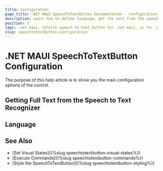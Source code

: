 ```yaml
---
title: Configuration
page_title: .NET MAUI SpeechToTextButton Documentation - Configuration
description: Learn how to define language, get the text from the speech to text recognizer when using the Telerik SpeechToTextButton for .NET MAUI.
position: 3
tags: .net maui, telerik speech to text button for .net maui, ui for .net maui, template contet, microsoft .net maui
slug: speechtotextbutton-configuration
---
```


# .NET MAUI SpeechToTextButton Configuration

The purpose of this help article is to show you the main configuration options of the control.

## Getting Full Text from the Speech to Text Recognizer



## Language


## See Also

- [Set Visual States]({%slug speechtotextbutton-visual-states%})
- [Execute Commands]({%slug speechtotextbutton-commands%})
- [Style the SpeechToTextButton]({%slug speechtotextbutton-styling%})